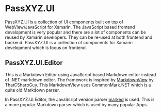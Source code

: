 # PassXYZ.UI

PassXYZ.UI is a collection of UI components built on top of WebView/JavaScript for Xamarin. The JavaScript based frontend development is very popular and there are a lot of components can be reused by Xamarin developers. They can be re-used at both frontend and backend. PassXYZ.UI is a collection of components for Xamarin development which is focus on frontend.

## PassXYZ.UI.Editor
This is a Markdown Editor using JavaScript based Markdown editor instead of .NET markdown editor. The framework is inspired by [MarkdownView](https://github.com/ThatCSharpGuy/MarkdownView) by ThatCSharpGuy. This MarkdownView uses CommonMark.NET which is a quite old Markdown parser.

In PassXYZ.UI.Editor, the JavaScript version parser [marked](https://github.com/markedjs/marked) is used. This is a more popular Markdown parser which is used by many popular Apps.



